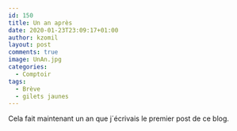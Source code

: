 ```yaml
---
id: 150
title: Un an après
date: 2020-01-23T23:09:17+01:00
author: kzomil
layout: post
comments: true
image: UnAn.jpg
categories:
  - Comptoir
tags:
  - Brève
  - gilets jaunes
---
```

Cela fait maintenant un an que j´écrivais le premier post de ce blog.
